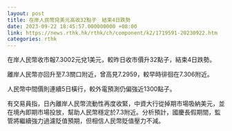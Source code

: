 ```yaml
---
layout: post
title: 在岸人民幣兌美元高收32點子　結束4日跌勢
date: 2023-09-22 18:45:57.000000000 +08:00
link: https://news.rthk.hk/rthk/ch/component/k2/1719591-20230922.htm
categories: rthk
---
```


在岸人民幣收市報7.3002元兌1美元，較昨日收市價升32點子，結束4日跌勢。

離岸人民幣亦回升至7.3關口附近，曾高見7.2959，較早時徘徊在7.306附近。

人民幣中間價則連續5日橫行，較外電預測仍偏強近1300點子。

有交易員指，日內離岸人民幣流動性再度收緊，中資大行從掉期市場吸納美元，並在境內即期市場投放，幫助人民幣穩定於7.3附近。分析預計，國慶長假期間，監管將繼續強力過濾貶值預期，但相信人民幣貶值壓力不減。
